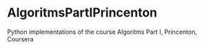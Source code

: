 # AlgoritmsPartIPrincenton
Python implementations of the course Algoritms Part I, Princenton, Coursera
